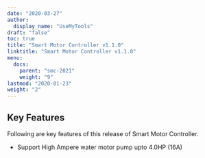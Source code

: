 ```yaml
---
date: "2020-03-27"
author:
  display_name: "UseMyTools"
draft: "false"
toc: true
title: "Smart Motor Controller v1.1.0"
linktitle: "Smart Motor Controller v1.1.0"
menu:
  docs:
    parent: "smc-2021"
    weight: "9"
lastmod: "2020-01-23"
weight: "2"
---
```


## Key Features ##

Following are key features of this release of Smart Motor Controller.

* Support High Ampere water motor pump upto 4.0HP (16A)
